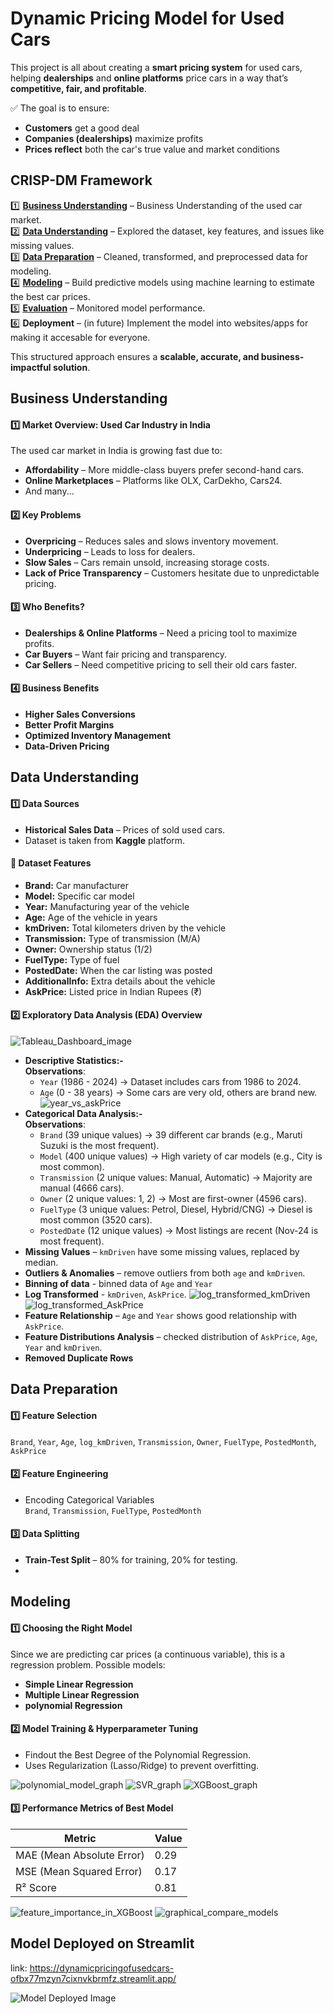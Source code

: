 # Dynamic Pricing Model for Used Cars   

This project is all about creating a **smart pricing system** for used cars, helping **dealerships** and **online platforms** price cars in a way that’s **competitive, fair, and profitable**.  

✅ The goal is to ensure:  
- **Customers** get a good deal   
- **Companies (dealerships)** maximize profits   
- **Prices reflect** both the car's true value and market conditions 
## CRISP-DM Framework

1️⃣ [**Business Understanding**](#Business-Understanding) – Business Understanding of the used car market. \
2️⃣ [**Data Understanding**](#Data-Understanding) – Explored the dataset, key features, and issues like missing values. \
3️⃣ [**Data Preparation**](#Data-Preparation) – Cleaned, transformed, and preprocessed data for modeling.  \
4️⃣ [**Modeling**](#Modeling) – Build predictive models using machine learning to estimate the best car prices. \
5️⃣ [**Evaluation**](#Modeling) – Monitored model performance.  \
6️⃣ **Deployment** –  (in future) Implement the model into websites/apps for making it accesable for everyone. 

This structured approach ensures a **scalable, accurate, and business-impactful solution**.  

## Business Understanding  

#### 1️⃣ Market Overview: Used Car Industry in India  
The used car market in India is growing fast due to:  

- **Affordability** – More middle-class buyers prefer second-hand cars.  
- **Online Marketplaces** – Platforms like OLX, CarDekho, Cars24.  
- And many...

#### 2️⃣ Key Problems  
- **Overpricing** – Reduces sales and slows inventory movement.  
- **Underpricing** – Leads to loss for dealers.  
- **Slow Sales** – Cars remain unsold, increasing storage costs.  
- **Lack of Price Transparency** – Customers hesitate due to unpredictable pricing.  

#### 3️⃣ Who Benefits?  
- **Dealerships & Online Platforms** – Need a pricing tool to maximize profits.  
- **Car Buyers** – Want fair pricing and transparency.  
- **Car Sellers** – Need competitive pricing to sell their old cars faster.  

#### 4️⃣ Business Benefits  
- **Higher Sales Conversions**  
- **Better Profit Margins** 
- **Optimized Inventory Management**  
- **Data-Driven Pricing**

## Data Understanding

#### 1️⃣ Data Sources  
- **Historical Sales Data** – Prices of sold used cars.   
- Dataset is taken from **Kaggle** platform.

#### 🔹 **Dataset Features**

- **Brand:** Car manufacturer  
- **Model:** Specific car model
- **Year:** Manufacturing year of the vehicle 
- **Age:** Age of the vehicle in years  
- **kmDriven:** Total kilometers driven by the vehicle  
- **Transmission:** Type of transmission (M/A)  
- **Owner:** Ownership status (1/2)  
- **FuelType:** Type of fuel
- **PostedDate:** When the car listing was posted  
- **AdditionalInfo:** Extra details about the vehicle  
- **AskPrice:** Listed price in Indian Rupees (₹)  

#### 2️⃣ Exploratory Data Analysis (EDA) Overview  

![Tableau_Dashboard_image](https://github.com/gagandeepsingh04/Dynamic_pricing_of_used_cars/blob/main/Tableau%20Dashboard%20screeenshort.png)

- **Descriptive Statistics:-** \
    **Observations**:
    - `Year` (1986 - 2024) → Dataset includes cars from 1986 to 2024.
    - `Age` (0 - 38 years) → Some cars are very old, others are brand new.
![year_vs_askPrice](https://github.com/gagandeepsingh04/Dynamic_pricing_of_used_cars/blob/main/yearVsPrice.png)
- **Categorical Data Analysis:-** \
    **Observations**:
    - `Brand` (39 unique values) → 39 different car brands (e.g., Maruti Suzuki is the most frequent).
    - `Model` (400 unique values) → High variety of car models (e.g., City is most common).
    - `Transmission` (2 unique values: Manual, Automatic) → Majority are manual (4666 cars).
    - `Owner` (2 unique values: 1, 2) → Most are first-owner (4596 cars).
    - `FuelType` (3 unique values: Petrol, Diesel, Hybrid/CNG) → Diesel is most common (3520 cars).
    - `PostedDate` (12 unique values) → Most listings are recent (Nov-24 is most frequent).
- **Missing Values** – `kmDriven` have some missing values, replaced by median.
- **Outliers & Anomalies** – remove outliers from both `age` and `kmDriven`.
- **Binning of data** - binned data of `Age` and `Year`
- **Log Transformed** - `kmDriven`, `AskPrice`.
![log_transformed_kmDriven](https://github.com/gagandeepsingh04/Dynamic_pricing_of_used_cars/blob/main/logTransformed_kmDriven.png)
![log_transformed_AskPrice](https://github.com/gagandeepsingh04/Dynamic_pricing_of_used_cars/blob/main/logTransformed_askPrice.png)
- **Feature Relationship** – `Age` and `Year` shows good relationship with `AskPrice`.
- **Feature Distributions Analysis** – checked distribution of `AskPrice`, `Age`, `Year` and `kmDriven`.
- **Removed Duplicate Rows**

## Data Preparation  

#### 1️⃣ Feature Selection
`Brand`, `Year`, `Age`, `log_kmDriven`, `Transmission`, `Owner`, `FuelType`, `PostedMonth`, `AskPrice`

#### 2️⃣ Feature Engineering  
- Encoding Categorical Variables  
`Brand`, `Transmission`, `FuelType`, `PostedMonth`

#### 3️⃣ Data Splitting  
- **Train-Test Split** – 80% for training, 20% for testing.
- 
## Modeling

#### 1️⃣ Choosing the Right Model  
Since we are predicting car prices (a continuous variable), this is a regression problem. Possible models:  

- **Simple Linear Regression**
- **Multiple Linear Regression**
- **polynomial Regression**

#### 2️⃣ Model Training & Hyperparameter Tuning
- Findout the Best Degree of the Polynomial Regression.
- Uses Regularization (Lasso/Ridge) to prevent overfitting.

![polynomial_model_graph](https://github.com/gagandeepsingh04/Dynamic_pricing_of_used_cars/blob/main/polynomial_model_graph.png)
![SVR_graph](https://github.com/gagandeepsingh04/Dynamic_pricing_of_used_cars/blob/main/SVR_graph.png)
![XGBoost_graph](https://github.com/gagandeepsingh04/Dynamic_pricing_of_used_cars/blob/main/XGBoost_graph.png)

#### 3️⃣ Performance Metrics of Best Model

| Metric | Value |
|---|---|
| MAE (Mean Absolute Error) | 0.29 |
| MSE (Mean Squared Error) | 0.17 |
| R² Score | 0.81 |

![feature_importance_in_XGBoost](https://github.com/gagandeepsingh04/Dynamic_pricing_of_used_cars/blob/main/feature_importance.png)
![graphical_compare_models](https://github.com/gagandeepsingh04/Dynamic_pricing_of_used_cars/blob/main/model_performance_graph.png)

## Model Deployed on Streamlit
link: https://dynamicpricingofusedcars-ofbx77mzyn7cixnvkbrmfz.streamlit.app/

![Model Deployed Image](https://github.com/gagandeepsingh04/Dynamic_pricing_of_used_cars/blob/main/model_deployed.png)
